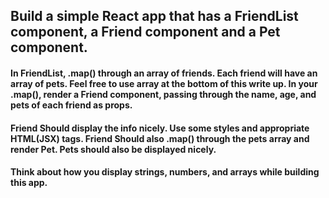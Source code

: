 ## Build a simple React app that has a FriendList component, a Friend component and a Pet component.

#### In FriendList, .map() through an array of friends. Each friend will have an array of pets. Feel free to use array at the bottom of this write up. In your .map(), render a Friend component, passing through the name, age, and pets of each friend as props.

#### Friend Should display the info nicely. Use some styles and appropriate HTML(JSX) tags. Friend Should also .map() through the pets array and render Pet. Pets should also be displayed nicely.

#### Think about how you display strings, numbers, and arrays while building this app.
